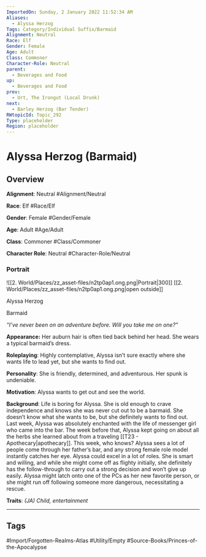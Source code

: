 ```yaml
---
ImportedOn: Sunday, 2 January 2022 11:52:34 AM
Aliases:
  - Alyssa Herzog
Tags: Category/Individual Suffix/Barmaid
Alignment: Neutral
Race: Elf
Gender: Female
Age: Adult
Class: Commoner
Character-Role: Neutral
parent:
  - Beverages and Food
up:
  - Beverages and Food
prev:
  - Urt, The Irongut (Local Drunk)
next:
  - Barley Herzog (Bar Tender)
RWtopicId: Topic_292
Type: placeholder
Region: placeholder
---
```

# Alyssa Herzog (Barmaid)
## Overview
**Alignment**: Neutral
#Alignment/Neutral

**Race**: Elf
#Race/Elf

**Gender**: Female
#Gender/Female

**Age**: Adult
#Age/Adult

**Class**: Commoner
#Class/Commoner

**Character Role**: Neutral
#Character-Role/Neutral

### Portrait
![[2. World/Places/zz_asset-files/n2tp0ap1.ong.png|Portrait|300]]
[[2. World/Places/zz_asset-files/n2tp0ap1.ong.png|open outside]]

Alyssa Herzog

Barmaid

*“I’ve never been on an adventure before. Will you take me on one?”*

**Appearance:** Her auburn hair is often tied back behind her head. She wears a typical barmaid’s dress.

**Roleplaying**: Highly contemplative, Alyssa isn’t sure exactly where she wants life to lead yet, but she wants to find out.

**Personality**: She is friendly, determined, and adventurous. Her spunk is undeniable.

**Motivation**: Alyssa wants to get out and see the world.

**Background**: Life is boring for Alyssa. She is old enough to crave independence and knows she was never cut out to be a barmaid. She doesn’t know what she wants to be, but she definitely wants to find out. Last week, Alyssa was absolutely enchanted with the life of messenger girl who came into the bar. The week before that, Alyssa kept going on about all the herbs she learned about from a traveling [[T23 - Apothecary|apothecary]]. This week, who knows? Alyssa sees a lot of people come through her father’s bar, and any strong female role model instantly catches her eye. Alyssa could excel in a lot of roles. She is smart and willing, and while she might come off as flighty initially, she definitely has the follow-through to carry out a strong decision and won’t give up easily. Alyssa might latch onto one of the PCs as her new favorite person, or she might run off following someone more dangerous, necessitating a rescue.

**Traits**: *(JA) Child, entertainment*


---
## Tags
#Import/Forgotten-Realms-Atlas #Utility/Empty #Source-Books/Princes-of-the-Apocalypse

